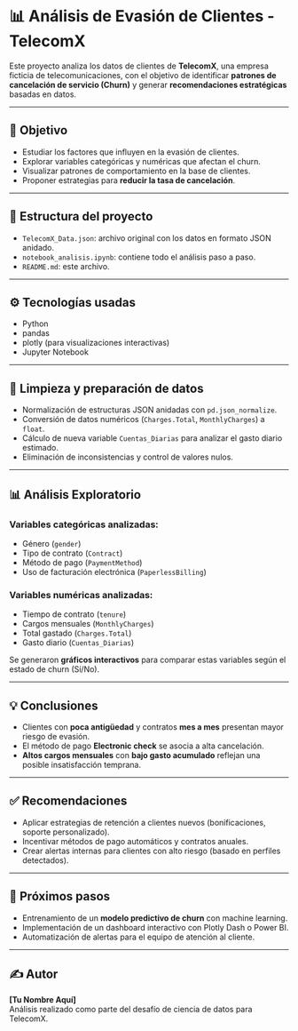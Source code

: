
# 📊 Análisis de Evasión de Clientes - TelecomX

Este proyecto analiza los datos de clientes de **TelecomX**, una empresa ficticia de telecomunicaciones, con el objetivo de identificar **patrones de cancelación de servicio (Churn)** y generar **recomendaciones estratégicas** basadas en datos.

---

## 🧠 Objetivo

- Estudiar los factores que influyen en la evasión de clientes.
- Explorar variables categóricas y numéricas que afectan el churn.
- Visualizar patrones de comportamiento en la base de clientes.
- Proponer estrategias para **reducir la tasa de cancelación**.

---

## 📁 Estructura del proyecto

- `TelecomX_Data.json`: archivo original con los datos en formato JSON anidado.
- `notebook_analisis.ipynb`: contiene todo el análisis paso a paso.
- `README.md`: este archivo.

---

## ⚙️ Tecnologías usadas

- Python
- pandas
- plotly (para visualizaciones interactivas)
- Jupyter Notebook

---

## 🧼 Limpieza y preparación de datos

- Normalización de estructuras JSON anidadas con `pd.json_normalize`.
- Conversión de datos numéricos (`Charges.Total`, `MonthlyCharges`) a `float`.
- Cálculo de nueva variable `Cuentas_Diarias` para analizar el gasto diario estimado.
- Eliminación de inconsistencias y control de valores nulos.

---

## 📊 Análisis Exploratorio

### Variables categóricas analizadas:

- Género (`gender`)
- Tipo de contrato (`Contract`)
- Método de pago (`PaymentMethod`)
- Uso de facturación electrónica (`PaperlessBilling`)

### Variables numéricas analizadas:

- Tiempo de contrato (`tenure`)
- Cargos mensuales (`MonthlyCharges`)
- Total gastado (`Charges.Total`)
- Gasto diario (`Cuentas_Diarias`)

Se generaron **gráficos interactivos** para comparar estas variables según el estado de churn (Sí/No).

---

## 💡 Conclusiones

- Clientes con **poca antigüedad** y contratos **mes a mes** presentan mayor riesgo de evasión.
- El método de pago **Electronic check** se asocia a alta cancelación.
- **Altos cargos mensuales** con **bajo gasto acumulado** reflejan una posible insatisfacción temprana.

---

## ✅ Recomendaciones

- Aplicar estrategias de retención a clientes nuevos (bonificaciones, soporte personalizado).
- Incentivar métodos de pago automáticos y contratos anuales.
- Crear alertas internas para clientes con alto riesgo (basado en perfiles detectados).

---

## 🚀 Próximos pasos

- Entrenamiento de un **modelo predictivo de churn** con machine learning.
- Implementación de un dashboard interactivo con Plotly Dash o Power BI.
- Automatización de alertas para el equipo de atención al cliente.

---

## ✍️ Autor

**[Tu Nombre Aquí]**  
Análisis realizado como parte del desafío de ciencia de datos para TelecomX.  
